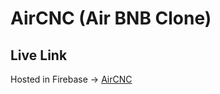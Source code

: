 # AirCNC (Air BNB Clone)

## Live Link
Hosted in Firebase -> [AirCNC](#)

<!-- ## Part-1 Complete Repository:
Github Repo -> [Complete](https://github.com/shakilahmedatik/aircnc-part1-complete)

## Resources Repository:
Github Repo -> [Resources](https://github.com/shakilahmedatik/aircnc-resources)
 -->

